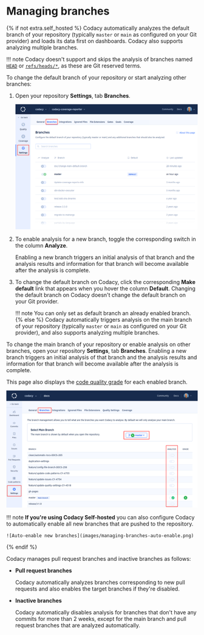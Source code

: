 # Managing branches

{% if not extra.self_hosted %}
Codacy automatically analyzes the default branch of your repository (typically `master` or `main` as configured on your Git provider) and loads its data first on dashboards. Codacy also supports analyzing multiple branches.

!!! note
    Codacy doesn't support and skips the analysis of branches named [`HEAD`](<https://git-scm.com/docs/gitglossary#Documentation/gitglossary.txt-aiddefHEADaHEAD>) or [`refs/heads/*`](<https://git-scm.com/docs/gitglossary#Documentation/gitglossary.txt-aiddefrefaref>), as these are Git reserved terms.

To change the default branch of your repository or start analyzing other branches:

1.  Open your repository **Settings**, tab **Branches**.

    ![Managing branches](images/managing-branches.png)

1.  To enable analysis for a new branch, toggle the corresponding switch in the column **Analyze**.

    Enabling a new branch triggers an initial analysis of that branch and the analysis results and information for that branch will become available after the analysis is complete.

1.  To change the default branch on Codacy, click the corresponding **Make default** link that appears when you hover the column **Default**. Changing the default branch on Codacy doesn't change the default branch on your Git provider.

    !!! note
        You can only set as default branch an already enabled branch.
{% else %}
Codacy automatically triggers analysis on the main branch of your repository (typically `master` or `main` as configured on your Git provider), and also supports analyzing multiple branches.

To change the main branch of your repository or enable analysis on other branches, open your repository **Settings**, tab **Branches**. Enabling a new branch triggers an initial analysis of that branch and the analysis results and information for that branch will become available after the analysis is complete.

This page also displays the [code quality grade](../faq/code-analysis/which-metrics-does-codacy-calculate.md) for each enabled branch.

![Managing branches](images/managing-branches-sh.png)

!!! note
    **If you're using Codacy Self-hosted** you can also configure Codacy to automatically enable all new branches that are pushed to the repository.

    ![Auto-enable new branches](images/managing-branches-auto-enable.png)
{% endif %}

Codacy manages pull request branches and inactive branches as follows:

-   **Pull request branches**

    Codacy automatically analyzes branches corresponding to new pull requests and also enables the target branches if they're disabled.

-   **Inactive branches**

    Codacy automatically disables analysis for branches that don't have any commits for more than 2 weeks, except for the main branch and pull request branches that are analyzed automatically.
